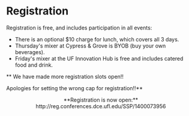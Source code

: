 # Registration

Registration is free, and includes participation in all events:
* There is an optional $10 charge for lunch, which covers all 3 days.
* Thursday's mixer at Cypress & Grove is BYOB (buy your own beverages).
* Friday's mixer at the UF Innovation Hub is free and includes catered food and drink.

** We have made more registration slots open!!

Apologies for setting the wrong cap for registration!!**

<center>
**Registration is now open:**
http://reg.conferences.dce.ufl.edu/SSP/1400073956
</center>